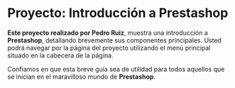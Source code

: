 # Proyecto: Introducción a Prestashop

**Este proyecto realizado por Pedro Ruiz**, muestra una introducción a **Prestashop**, detallando brevemente sus componentes principales. Usted podrá navegar por la página del proyecto utilizando el menú principal situado en la cabecera de la página.

Confiamos en que esta breve guía sea de utilidad para todos aquellos que se inician en el maravilloso mundo de **Prestashop**.
